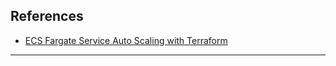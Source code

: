 ## References

- [ECS Fargate Service Auto Scaling with Terraform](https://dev.to/kieranjen/ecs-fargate-service-auto-scaling-with-terraform-2ld)

---
